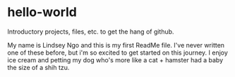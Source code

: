 # hello-world
Introductory projects, files, etc. to get the hang of github.

My name is Lindsey Ngo and this is my first ReadMe file. I've never written one of these before, but i'm so excited to get started on this journey. I enjoy ice cream and petting my dog who's more like a cat + hamster had a baby the size of a shih tzu. 
